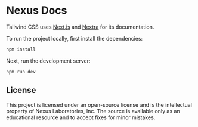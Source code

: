 # Nexus Docs

Tailwind CSS uses [Next.js](https://nextjs.org/) and [Nextra](https://nextra.site/) for its documentation.

To run the project locally, first install the dependencies:

```bash
npm install
```

Next, run the development server:

```bash
npm run dev
```

## License

This project is licensed under an open-source license and is the intellectual property of Nexus Laboratories, Inc. The source is available only as an educational resource and to accept fixes for minor mistakes.
